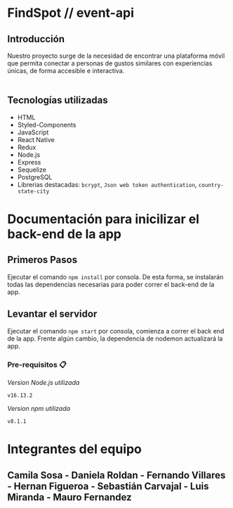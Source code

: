 # FindSpot // event-api

<h2>Introducción</h2>
Nuestro proyecto surge de la necesidad de encontrar una plataforma móvil que permita conectar a personas de gustos similares con experiencias únicas, de forma accesible e interactiva.
<br></br>

<h2>Tecnologías utilizadas</h2>

* HTML
* Styled-Components
* JavaScript
* React Native
* Redux
* Node.js
* Express
* Sequelize
* PostgreSQL
* Librerias destacadas: `bcrypt`, `Json web token authentication`, `country-state-city`

# Documentación para inicilizar el back-end de la app 

## Primeros Pasos

Ejecutar el comando `npm install` por consola. De esta forma, se instalarán todas las dependencias necesarias para poder correr el back-end de la app.

## Levantar el servidor 

Ejecutar el comando `npm start` por consola, comienza a correr el back end de la app. Frente algún cambio, la dependencia de nodemon actualizará la app.


### Pre-requisitos 📋

_Version Node.js utilizada_

```
v16.13.2
```
_Version npm utilizada_

```
v8.1.1
```

# Integrantes del equipo

## Camila Sosa - Daniela Roldan - Fernando Villares - Hernan Figueroa - Sebastián Carvajal - Luis Miranda  - Mauro Fernandez
